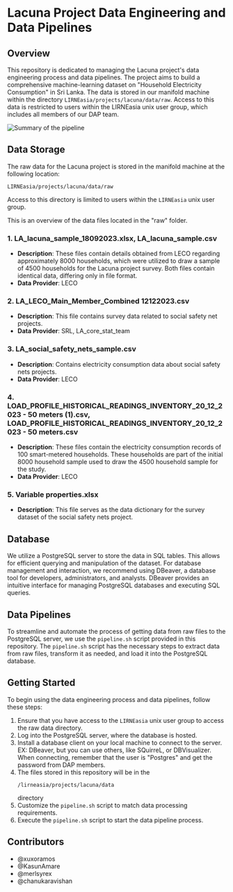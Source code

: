 # Lacuna Project Data Engineering and Data Pipelines

## Overview

This repository is dedicated to managing the Lacuna project's data engineering process and data pipelines. The project aims to build a comprehensive machine-learning dataset on "Household Electricity Consumption" in Sri Lanka. The data is stored in our manifold machine within the directory `LIRNEasia/projects/lacuna/data/raw`. Access to this data is restricted to users within the LIRNEasia unix user group, which includes all members of our DAP team.

![Summary of the pipeline](https://github.com/LIRNEasia/lacuna-data-pipeline/blob/main/FlowDiagram.png?raw=true)



## Data Storage

The raw data for the Lacuna project is stored in the manifold machine at the following location:
```
LIRNEasia/projects/lacuna/data/raw
```
Access to this directory is limited to users within the `LIRNEasia` unix user group.

This is an overview of the data files located in the "raw" folder.

### 1. LA_lacuna_sample_18092023.xlsx, LA_lacuna_sample.csv

- **Description**: These files contain details obtained from LECO regarding approximately 8000 households, which were utilized to draw a sample of 4500 households for the Lacuna project survey. Both files contain identical data, differing only in file format.
- **Data Provider**: LECO

### 2. LA_LECO_Main_Member_Combined 12122023.csv

- **Description**: This file contains survey data related to social safety net projects.
- **Data Provider**: SRL, LA_core_stat_team

### 3. LA_social_safety_nets_sample.csv

- **Description**: Contains electricity consumption data about social safety nets projects.
- **Data Provider**: LECO

### 4. LOAD_PROFILE_HISTORICAL_READINGS_INVENTORY_20_12_2023 - 50 meters (1).csv, LOAD_PROFILE_HISTORICAL_READINGS_INVENTORY_20_12_2023 - 50 meters.csv

- **Description**: These files contain the electricity consumption records of 100 smart-metered households. These households are part of the initial 8000 household sample used to draw the 4500 household sample for the study.
- **Data Provider**: LECO

### 5. Variable properties.xlsx

- **Description**: This file serves as the data dictionary for the survey dataset of the social safety nets project.

## Database
We utilize a PostgreSQL server to store the data in SQL tables. This allows for efficient querying and manipulation of the dataset. For database management and interaction, we recommend using DBeaver, a database tool for developers, administrators, and analysts. DBeaver provides an intuitive interface for managing PostgreSQL databases and executing SQL queries.

## Data Pipelines

To streamline and automate the process of getting data from raw files to the PostgreSQL server, we use the `pipeline.sh` script provided in this repository. The `pipeline.sh` script has the necessary steps to extract data from raw files, transform it as needed, and load it into the PostgreSQL database.

## Getting Started

To begin using the data engineering process and data pipelines, follow these steps:

1. Ensure that you have access to the `LIRNEasia` unix user group to access the raw data directory.
2. Log into the PostgreSQL server, where the database is hosted.
3. Install a database client on your local machine to connect to the server. EX: DBeaver, but you can use others, like SQuirreL, or DBVisualizer. When connecting, remember that the user is "Postgres" and get the password from DAP members.
4. The files stored in this repository will be in the
   ```
   /lirneasia/projects/lacuna/data
   ```
    directory
6. Customize the `pipeline.sh` script to match data processing requirements.
7. Execute the `pipeline.sh` script to start the data pipeline process.


## Contributors

- @xuxoramos
- @KasunAmare
- @merlsyrex
- @chanukaravishan

